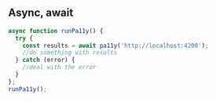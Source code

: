 ## Async, await

```javascript
async function runPa11y() {
  try {
    const results = await pa11y('http://localhost:4200');
    //do something with results
  } catch (error) {
    //deal with the error
  }
};
runPa11y();
```